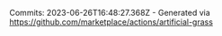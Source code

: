 Commits: 2023-06-26T16:48:27.368Z - Generated via https://github.com/marketplace/actions/artificial-grass
<br>
